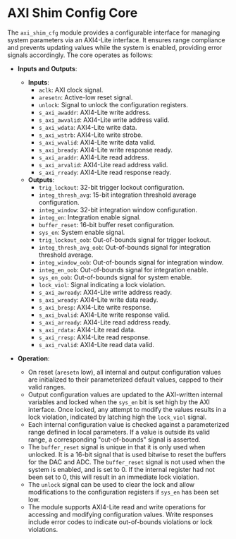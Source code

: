 # AXI Shim Config Core

The `axi_shim_cfg` module provides a configurable interface for managing system parameters via an AXI4-Lite interface. It ensures range compliance and prevents updating values while the system is enabled, providing error signals accordingly. The core operates as follows:

- **Inputs and Outputs**:
  - **Inputs**:
    - `aclk`: AXI clock signal.
    - `aresetn`: Active-low reset signal.
    - `unlock`: Signal to unlock the configuration registers.
    - `s_axi_awaddr`: AXI4-Lite write address.
    - `s_axi_awvalid`: AXI4-Lite write address valid.
    - `s_axi_wdata`: AXI4-Lite write data.
    - `s_axi_wstrb`: AXI4-Lite write strobe.
    - `s_axi_wvalid`: AXI4-Lite write data valid.
    - `s_axi_bready`: AXI4-Lite write response ready.
    - `s_axi_araddr`: AXI4-Lite read address.
    - `s_axi_arvalid`: AXI4-Lite read address valid.
    - `s_axi_rready`: AXI4-Lite read response ready.
  - **Outputs**:
    - `trig_lockout`: 32-bit trigger lockout configuration.
    - `integ_thresh_avg`: 15-bit integration threshold average configuration.
    - `integ_window`: 32-bit integration window configuration.
    - `integ_en`: Integration enable signal.
    - `buffer_reset`: 16-bit buffer reset configuration.
    - `sys_en`: System enable signal.
    - `trig_lockout_oob`: Out-of-bounds signal for trigger lockout.
    - `integ_thresh_avg_oob`: Out-of-bounds signal for integration threshold average.
    - `integ_window_oob`: Out-of-bounds signal for integration window.
    - `integ_en_oob`: Out-of-bounds signal for integration enable.
    - `sys_en_oob`: Out-of-bounds signal for system enable.
    - `lock_viol`: Signal indicating a lock violation.
    - `s_axi_awready`: AXI4-Lite write address ready.
    - `s_axi_wready`: AXI4-Lite write data ready.
    - `s_axi_bresp`: AXI4-Lite write response.
    - `s_axi_bvalid`: AXI4-Lite write response valid.
    - `s_axi_arready`: AXI4-Lite read address ready.
    - `s_axi_rdata`: AXI4-Lite read data.
    - `s_axi_rresp`: AXI4-Lite read response.
    - `s_axi_rvalid`: AXI4-Lite read data valid.

- **Operation**:
  - On reset (`aresetn` low), all internal and output configuration values are initialized to their parameterized default values, capped to their valid ranges.
  - Output configuration values are updated to the AXI-written internal variables and locked when the `sys_en` bit is set high by the AXI interface. Once locked, any attempt to modify the values results in a lock violation, indicated by latching high the `lock_viol` signal.
  - Each internal configuration value is checked against a parameterized range defined in local parameters. If a value is outside its valid range, a corresponding "out-of-bounds" signal is asserted.
  - The `buffer_reset` signal is unique in that it is only used when unlocked. It is a 16-bit signal that is used bitwise to reset the buffers for the DAC and ADC. The `buffer_reset` signal is not used when the system is enabled, and is set to 0. If the internal register had not been set to 0, this will result in an immediate lock violation.
  - The `unlock` signal can be used to clear the lock and allow modifications to the configuration registers if `sys_en` has been set low.
  - The module supports AXI4-Lite read and write operations for accessing and modifying configuration values. Write responses include error codes to indicate out-of-bounds violations or lock violations.

